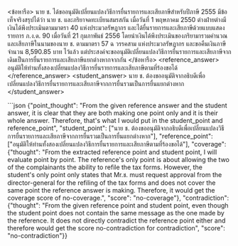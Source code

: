 <user> <ข้อหารือ> นาย ช. ได้ขออนุมัติเปลี่ยนแปลงวิธีการยื่นรายการและเสียภาษีสำหรับปีภาษี 2555 มีข้อเท็จจริงสรุปได้ว่า นาย ช. และภริยาจดทะเบียนสมรสกัน เมื่อวันที่ 1 พฤษภาคม 2550 ต่างฝ่ายต่างมีเงินได้พึงประเมินตามมาตรา 40 แห่งประมวลรัษฎากร และได้ยื่นรายการและเสียภาษีด้วยแบบแสดงรายการ ภ.ง.ด. 90 เมื่อวันที่ 21 กุมภาพันธ์ 2556 โดยนำเงินได้พึงประเมินของภริยามารวมคำนวณและเสียภาษีในนามของนาย ช. ตามมาตรา 57 ฉ วรรคสาม แห่งประมวลรัษฎากร และขอคืนเงินภาษีจำนวน 8,590.85 บาท ไว้แล้ว แต่ประสงค์จะขออนุมัติเปลี่ยนแปลงวิธีการยื่นรายการและเสียภาษีจากเดิมเป็นการยื่นรายการและเสียภาษีแยกต่างหากจากกัน </ข้อหารือ>
<reference_answer> อนุมัติให้ท่านทั้งสองเปลี่ยนแปลงวิธีการยื่นรายการและเสียภาษีตามที่ร้องขอได้ </reference_answer>
<student_answer> นาย ช. ต้องขออนุมัติจากอธิบดีเพื่อเปลี่ยนแปลงวิธีการยื่นรายการและเสียภาษีจากการยื่นรวมเป็นการยื่นแยกต่างหาก </student_answer>

<assistant> ```json
{"point_thought": "From the given reference answer and the student answer, it is clear that they are both making one point only and it is their whole answer. Therefore, that's what I would put in the student_point and reference_point",
 "student_point": ["นาย ช. ต้องขออนุมัติจากอธิบดีเพื่อเปลี่ยนแปลงวิธีการยื่นรายการและเสียภาษีจากการยื่นรวมเป็นการยื่นแยกต่างหาก"],
 "reference_point": ["อนุมัติให้ท่านทั้งสองเปลี่ยนแปลงวิธีการยื่นรายการและเสียภาษีตามที่ร้องขอได้"],
 "coverage": {"thought": "From the extracted reference point and student point, I will evaluate point by point. The reference's only point is about allowing the two of the complainants the ability to refile the tax forms. However, the student's only point only states that Mr.ช. must request approval from the director-general for the refiling of the tax forms and does not cover the same point the reference answer is making. Therefore, it would get the coverage score of no-coverage.", "score": "no-coverage"}, "contradiction": {"thought": "From the given reference point and student point, even though the student point does not contain the same message as the one made by the reference. It does not directly contradict the reference point either and therefore would get the score no-contradiction for contradiction", "score": "no-contradiction"}}
```
